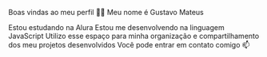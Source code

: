 Boas vindas ao meu perfil 💙💙
Meu nome é Gustavo Mateus

Estou estudando na Alura
Estou me desenvolvendo na linguagem JavaScript
Utilizo esse espaço para minha organização e compartilhamento dos meu projetos desenvolvidos
Você pode entrar em contato comigo 📫
